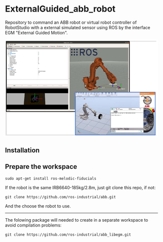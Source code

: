 # ExternalGuided_abb_robot
Repository to command an ABB robot or virtual robot controller of RobotStudio with a external simulated sensor using ROS by the interface EGM "External Guided Motion".

![ROS external guiding of a virtual controller robot using EGM](https://github.com/esdalar/ExternalGuided_abb_robot/blob/main/external_guided_app_ROS_RobotStudio.png)

## Installation

Prepare the workspace
-

```
sudo apt-get install ros-melodic-fiducials
```

If the robot is the same IRB6640-185kg/2.8m, just git clone this repo, if not:

```
git clone https://github.com/ros-industrial/abb.git
```
And the choose the robot to use.

********************************

The folowing package will needed to create in a separate workspace to avoid compilation problems:

```
git clone https://github.com/ros-industrial/abb_libegm.git
```




